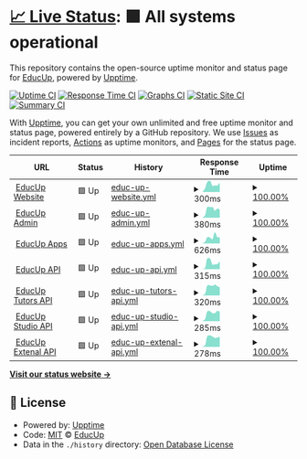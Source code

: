 # [📈 Live Status](https://status.educup.io): <!--live status--> **🟩 All systems operational**

This repository contains the open-source uptime monitor and status page for [EducUp](https://educup.io), powered by [Upptime](https://github.com/upptime/upptime).

[![Uptime CI](https://github.com/educup/status-page/workflows/Uptime%20CI/badge.svg)](https://github.com/educup/status-page/actions?query=workflow%3A%22Uptime+CI%22)
[![Response Time CI](https://github.com/educup/status-page/workflows/Response%20Time%20CI/badge.svg)](https://github.com/educup/status-page/actions?query=workflow%3A%22Response+Time+CI%22)
[![Graphs CI](https://github.com/educup/status-page/workflows/Graphs%20CI/badge.svg)](https://github.com/educup/status-page/actions?query=workflow%3A%22Graphs+CI%22)
[![Static Site CI](https://github.com/educup/status-page/workflows/Static%20Site%20CI/badge.svg)](https://github.com/educup/status-page/actions?query=workflow%3A%22Static+Site+CI%22)
[![Summary CI](https://github.com/educup/status-page/workflows/Summary%20CI/badge.svg)](https://github.com/educup/status-page/actions?query=workflow%3A%22Summary+CI%22)

With [Upptime](https://upptime.js.org), you can get your own unlimited and free uptime monitor and status page, powered entirely by a GitHub repository. We use [Issues](https://github.com/educup/status-page/issues) as incident reports, [Actions](https://github.com/educup/status-page/actions) as uptime monitors, and [Pages](https://status.educup.io) for the status page.

<!--start: status pages-->
<!-- This summary is generated by Upptime (https://github.com/upptime/upptime) -->
<!-- Do not edit this manually, your changes will be overwritten -->
<!-- prettier-ignore -->
| URL | Status | History | Response Time | Uptime |
| --- | ------ | ------- | ------------- | ------ |
| <img alt="" src="https://icons.duckduckgo.com/ip3/www.educup.com.ico" height="13"> [EducUp Website](https://www.educup.com) | 🟩 Up | [educ-up-website.yml](https://github.com/educup/status-page/commits/HEAD/history/educ-up-website.yml) | <details><summary><img alt="Response time graph" src="./graphs/educ-up-website/response-time-week.png" height="20"> 300ms</summary><br><a href="https://status.educup.io/history/educ-up-website"><img alt="Response time 264" src="https://img.shields.io/endpoint?url=https%3A%2F%2Fraw.githubusercontent.com%2Feducup%2Fstatus-page%2FHEAD%2Fapi%2Feduc-up-website%2Fresponse-time.json"></a><br><a href="https://status.educup.io/history/educ-up-website"><img alt="24-hour response time 104" src="https://img.shields.io/endpoint?url=https%3A%2F%2Fraw.githubusercontent.com%2Feducup%2Fstatus-page%2FHEAD%2Fapi%2Feduc-up-website%2Fresponse-time-day.json"></a><br><a href="https://status.educup.io/history/educ-up-website"><img alt="7-day response time 300" src="https://img.shields.io/endpoint?url=https%3A%2F%2Fraw.githubusercontent.com%2Feducup%2Fstatus-page%2FHEAD%2Fapi%2Feduc-up-website%2Fresponse-time-week.json"></a><br><a href="https://status.educup.io/history/educ-up-website"><img alt="30-day response time 263" src="https://img.shields.io/endpoint?url=https%3A%2F%2Fraw.githubusercontent.com%2Feducup%2Fstatus-page%2FHEAD%2Fapi%2Feduc-up-website%2Fresponse-time-month.json"></a><br><a href="https://status.educup.io/history/educ-up-website"><img alt="1-year response time 264" src="https://img.shields.io/endpoint?url=https%3A%2F%2Fraw.githubusercontent.com%2Feducup%2Fstatus-page%2FHEAD%2Fapi%2Feduc-up-website%2Fresponse-time-year.json"></a></details> | <details><summary><a href="https://status.educup.io/history/educ-up-website">100.00%</a></summary><a href="https://status.educup.io/history/educ-up-website"><img alt="All-time uptime 100.00%" src="https://img.shields.io/endpoint?url=https%3A%2F%2Fraw.githubusercontent.com%2Feducup%2Fstatus-page%2FHEAD%2Fapi%2Feduc-up-website%2Fuptime.json"></a><br><a href="https://status.educup.io/history/educ-up-website"><img alt="24-hour uptime 100.00%" src="https://img.shields.io/endpoint?url=https%3A%2F%2Fraw.githubusercontent.com%2Feducup%2Fstatus-page%2FHEAD%2Fapi%2Feduc-up-website%2Fuptime-day.json"></a><br><a href="https://status.educup.io/history/educ-up-website"><img alt="7-day uptime 100.00%" src="https://img.shields.io/endpoint?url=https%3A%2F%2Fraw.githubusercontent.com%2Feducup%2Fstatus-page%2FHEAD%2Fapi%2Feduc-up-website%2Fuptime-week.json"></a><br><a href="https://status.educup.io/history/educ-up-website"><img alt="30-day uptime 100.00%" src="https://img.shields.io/endpoint?url=https%3A%2F%2Fraw.githubusercontent.com%2Feducup%2Fstatus-page%2FHEAD%2Fapi%2Feduc-up-website%2Fuptime-month.json"></a><br><a href="https://status.educup.io/history/educ-up-website"><img alt="1-year uptime 100.00%" src="https://img.shields.io/endpoint?url=https%3A%2F%2Fraw.githubusercontent.com%2Feducup%2Fstatus-page%2FHEAD%2Fapi%2Feduc-up-website%2Fuptime-year.json"></a></details>
| <img alt="" src="https://icons.duckduckgo.com/ip3/admin.educup.io.ico" height="13"> [EducUp Admin](https://admin.educup.io) | 🟩 Up | [educ-up-admin.yml](https://github.com/educup/status-page/commits/HEAD/history/educ-up-admin.yml) | <details><summary><img alt="Response time graph" src="./graphs/educ-up-admin/response-time-week.png" height="20"> 380ms</summary><br><a href="https://status.educup.io/history/educ-up-admin"><img alt="Response time 310" src="https://img.shields.io/endpoint?url=https%3A%2F%2Fraw.githubusercontent.com%2Feducup%2Fstatus-page%2FHEAD%2Fapi%2Feduc-up-admin%2Fresponse-time.json"></a><br><a href="https://status.educup.io/history/educ-up-admin"><img alt="24-hour response time 248" src="https://img.shields.io/endpoint?url=https%3A%2F%2Fraw.githubusercontent.com%2Feducup%2Fstatus-page%2FHEAD%2Fapi%2Feduc-up-admin%2Fresponse-time-day.json"></a><br><a href="https://status.educup.io/history/educ-up-admin"><img alt="7-day response time 380" src="https://img.shields.io/endpoint?url=https%3A%2F%2Fraw.githubusercontent.com%2Feducup%2Fstatus-page%2FHEAD%2Fapi%2Feduc-up-admin%2Fresponse-time-week.json"></a><br><a href="https://status.educup.io/history/educ-up-admin"><img alt="30-day response time 319" src="https://img.shields.io/endpoint?url=https%3A%2F%2Fraw.githubusercontent.com%2Feducup%2Fstatus-page%2FHEAD%2Fapi%2Feduc-up-admin%2Fresponse-time-month.json"></a><br><a href="https://status.educup.io/history/educ-up-admin"><img alt="1-year response time 310" src="https://img.shields.io/endpoint?url=https%3A%2F%2Fraw.githubusercontent.com%2Feducup%2Fstatus-page%2FHEAD%2Fapi%2Feduc-up-admin%2Fresponse-time-year.json"></a></details> | <details><summary><a href="https://status.educup.io/history/educ-up-admin">100.00%</a></summary><a href="https://status.educup.io/history/educ-up-admin"><img alt="All-time uptime 99.98%" src="https://img.shields.io/endpoint?url=https%3A%2F%2Fraw.githubusercontent.com%2Feducup%2Fstatus-page%2FHEAD%2Fapi%2Feduc-up-admin%2Fuptime.json"></a><br><a href="https://status.educup.io/history/educ-up-admin"><img alt="24-hour uptime 100.00%" src="https://img.shields.io/endpoint?url=https%3A%2F%2Fraw.githubusercontent.com%2Feducup%2Fstatus-page%2FHEAD%2Fapi%2Feduc-up-admin%2Fuptime-day.json"></a><br><a href="https://status.educup.io/history/educ-up-admin"><img alt="7-day uptime 100.00%" src="https://img.shields.io/endpoint?url=https%3A%2F%2Fraw.githubusercontent.com%2Feducup%2Fstatus-page%2FHEAD%2Fapi%2Feduc-up-admin%2Fuptime-week.json"></a><br><a href="https://status.educup.io/history/educ-up-admin"><img alt="30-day uptime 100.00%" src="https://img.shields.io/endpoint?url=https%3A%2F%2Fraw.githubusercontent.com%2Feducup%2Fstatus-page%2FHEAD%2Fapi%2Feduc-up-admin%2Fuptime-month.json"></a><br><a href="https://status.educup.io/history/educ-up-admin"><img alt="1-year uptime 99.98%" src="https://img.shields.io/endpoint?url=https%3A%2F%2Fraw.githubusercontent.com%2Feducup%2Fstatus-page%2FHEAD%2Fapi%2Feduc-up-admin%2Fuptime-year.json"></a></details>
| <img alt="" src="https://icons.duckduckgo.com/ip3/apps.educup.io.ico" height="13"> [EducUp Apps](https://apps.educup.io) | 🟩 Up | [educ-up-apps.yml](https://github.com/educup/status-page/commits/HEAD/history/educ-up-apps.yml) | <details><summary><img alt="Response time graph" src="./graphs/educ-up-apps/response-time-week.png" height="20"> 626ms</summary><br><a href="https://status.educup.io/history/educ-up-apps"><img alt="Response time 513" src="https://img.shields.io/endpoint?url=https%3A%2F%2Fraw.githubusercontent.com%2Feducup%2Fstatus-page%2FHEAD%2Fapi%2Feduc-up-apps%2Fresponse-time.json"></a><br><a href="https://status.educup.io/history/educ-up-apps"><img alt="24-hour response time 213" src="https://img.shields.io/endpoint?url=https%3A%2F%2Fraw.githubusercontent.com%2Feducup%2Fstatus-page%2FHEAD%2Fapi%2Feduc-up-apps%2Fresponse-time-day.json"></a><br><a href="https://status.educup.io/history/educ-up-apps"><img alt="7-day response time 626" src="https://img.shields.io/endpoint?url=https%3A%2F%2Fraw.githubusercontent.com%2Feducup%2Fstatus-page%2FHEAD%2Fapi%2Feduc-up-apps%2Fresponse-time-week.json"></a><br><a href="https://status.educup.io/history/educ-up-apps"><img alt="30-day response time 456" src="https://img.shields.io/endpoint?url=https%3A%2F%2Fraw.githubusercontent.com%2Feducup%2Fstatus-page%2FHEAD%2Fapi%2Feduc-up-apps%2Fresponse-time-month.json"></a><br><a href="https://status.educup.io/history/educ-up-apps"><img alt="1-year response time 513" src="https://img.shields.io/endpoint?url=https%3A%2F%2Fraw.githubusercontent.com%2Feducup%2Fstatus-page%2FHEAD%2Fapi%2Feduc-up-apps%2Fresponse-time-year.json"></a></details> | <details><summary><a href="https://status.educup.io/history/educ-up-apps">100.00%</a></summary><a href="https://status.educup.io/history/educ-up-apps"><img alt="All-time uptime 100.00%" src="https://img.shields.io/endpoint?url=https%3A%2F%2Fraw.githubusercontent.com%2Feducup%2Fstatus-page%2FHEAD%2Fapi%2Feduc-up-apps%2Fuptime.json"></a><br><a href="https://status.educup.io/history/educ-up-apps"><img alt="24-hour uptime 100.00%" src="https://img.shields.io/endpoint?url=https%3A%2F%2Fraw.githubusercontent.com%2Feducup%2Fstatus-page%2FHEAD%2Fapi%2Feduc-up-apps%2Fuptime-day.json"></a><br><a href="https://status.educup.io/history/educ-up-apps"><img alt="7-day uptime 100.00%" src="https://img.shields.io/endpoint?url=https%3A%2F%2Fraw.githubusercontent.com%2Feducup%2Fstatus-page%2FHEAD%2Fapi%2Feduc-up-apps%2Fuptime-week.json"></a><br><a href="https://status.educup.io/history/educ-up-apps"><img alt="30-day uptime 100.00%" src="https://img.shields.io/endpoint?url=https%3A%2F%2Fraw.githubusercontent.com%2Feducup%2Fstatus-page%2FHEAD%2Fapi%2Feduc-up-apps%2Fuptime-month.json"></a><br><a href="https://status.educup.io/history/educ-up-apps"><img alt="1-year uptime 100.00%" src="https://img.shields.io/endpoint?url=https%3A%2F%2Fraw.githubusercontent.com%2Feducup%2Fstatus-page%2FHEAD%2Fapi%2Feduc-up-apps%2Fuptime-year.json"></a></details>
| <img alt="" src="https://icons.duckduckgo.com/ip3/api.educup.io.ico" height="13"> [EducUp API](https://api.educup.io/health) | 🟩 Up | [educ-up-api.yml](https://github.com/educup/status-page/commits/HEAD/history/educ-up-api.yml) | <details><summary><img alt="Response time graph" src="./graphs/educ-up-api/response-time-week.png" height="20"> 315ms</summary><br><a href="https://status.educup.io/history/educ-up-api"><img alt="Response time 201" src="https://img.shields.io/endpoint?url=https%3A%2F%2Fraw.githubusercontent.com%2Feducup%2Fstatus-page%2FHEAD%2Fapi%2Feduc-up-api%2Fresponse-time.json"></a><br><a href="https://status.educup.io/history/educ-up-api"><img alt="24-hour response time 74" src="https://img.shields.io/endpoint?url=https%3A%2F%2Fraw.githubusercontent.com%2Feducup%2Fstatus-page%2FHEAD%2Fapi%2Feduc-up-api%2Fresponse-time-day.json"></a><br><a href="https://status.educup.io/history/educ-up-api"><img alt="7-day response time 315" src="https://img.shields.io/endpoint?url=https%3A%2F%2Fraw.githubusercontent.com%2Feducup%2Fstatus-page%2FHEAD%2Fapi%2Feduc-up-api%2Fresponse-time-week.json"></a><br><a href="https://status.educup.io/history/educ-up-api"><img alt="30-day response time 231" src="https://img.shields.io/endpoint?url=https%3A%2F%2Fraw.githubusercontent.com%2Feducup%2Fstatus-page%2FHEAD%2Fapi%2Feduc-up-api%2Fresponse-time-month.json"></a><br><a href="https://status.educup.io/history/educ-up-api"><img alt="1-year response time 201" src="https://img.shields.io/endpoint?url=https%3A%2F%2Fraw.githubusercontent.com%2Feducup%2Fstatus-page%2FHEAD%2Fapi%2Feduc-up-api%2Fresponse-time-year.json"></a></details> | <details><summary><a href="https://status.educup.io/history/educ-up-api">100.00%</a></summary><a href="https://status.educup.io/history/educ-up-api"><img alt="All-time uptime 99.99%" src="https://img.shields.io/endpoint?url=https%3A%2F%2Fraw.githubusercontent.com%2Feducup%2Fstatus-page%2FHEAD%2Fapi%2Feduc-up-api%2Fuptime.json"></a><br><a href="https://status.educup.io/history/educ-up-api"><img alt="24-hour uptime 100.00%" src="https://img.shields.io/endpoint?url=https%3A%2F%2Fraw.githubusercontent.com%2Feducup%2Fstatus-page%2FHEAD%2Fapi%2Feduc-up-api%2Fuptime-day.json"></a><br><a href="https://status.educup.io/history/educ-up-api"><img alt="7-day uptime 100.00%" src="https://img.shields.io/endpoint?url=https%3A%2F%2Fraw.githubusercontent.com%2Feducup%2Fstatus-page%2FHEAD%2Fapi%2Feduc-up-api%2Fuptime-week.json"></a><br><a href="https://status.educup.io/history/educ-up-api"><img alt="30-day uptime 100.00%" src="https://img.shields.io/endpoint?url=https%3A%2F%2Fraw.githubusercontent.com%2Feducup%2Fstatus-page%2FHEAD%2Fapi%2Feduc-up-api%2Fuptime-month.json"></a><br><a href="https://status.educup.io/history/educ-up-api"><img alt="1-year uptime 99.99%" src="https://img.shields.io/endpoint?url=https%3A%2F%2Fraw.githubusercontent.com%2Feducup%2Fstatus-page%2FHEAD%2Fapi%2Feduc-up-api%2Fuptime-year.json"></a></details>
| <img alt="" src="https://icons.duckduckgo.com/ip3/tutorsapi.educup.io.ico" height="13"> [EducUp Tutors API](https://tutorsapi.educup.io/health) | 🟩 Up | [educ-up-tutors-api.yml](https://github.com/educup/status-page/commits/HEAD/history/educ-up-tutors-api.yml) | <details><summary><img alt="Response time graph" src="./graphs/educ-up-tutors-api/response-time-week.png" height="20"> 320ms</summary><br><a href="https://status.educup.io/history/educ-up-tutors-api"><img alt="Response time 236" src="https://img.shields.io/endpoint?url=https%3A%2F%2Fraw.githubusercontent.com%2Feducup%2Fstatus-page%2FHEAD%2Fapi%2Feduc-up-tutors-api%2Fresponse-time.json"></a><br><a href="https://status.educup.io/history/educ-up-tutors-api"><img alt="24-hour response time 88" src="https://img.shields.io/endpoint?url=https%3A%2F%2Fraw.githubusercontent.com%2Feducup%2Fstatus-page%2FHEAD%2Fapi%2Feduc-up-tutors-api%2Fresponse-time-day.json"></a><br><a href="https://status.educup.io/history/educ-up-tutors-api"><img alt="7-day response time 320" src="https://img.shields.io/endpoint?url=https%3A%2F%2Fraw.githubusercontent.com%2Feducup%2Fstatus-page%2FHEAD%2Fapi%2Feduc-up-tutors-api%2Fresponse-time-week.json"></a><br><a href="https://status.educup.io/history/educ-up-tutors-api"><img alt="30-day response time 247" src="https://img.shields.io/endpoint?url=https%3A%2F%2Fraw.githubusercontent.com%2Feducup%2Fstatus-page%2FHEAD%2Fapi%2Feduc-up-tutors-api%2Fresponse-time-month.json"></a><br><a href="https://status.educup.io/history/educ-up-tutors-api"><img alt="1-year response time 236" src="https://img.shields.io/endpoint?url=https%3A%2F%2Fraw.githubusercontent.com%2Feducup%2Fstatus-page%2FHEAD%2Fapi%2Feduc-up-tutors-api%2Fresponse-time-year.json"></a></details> | <details><summary><a href="https://status.educup.io/history/educ-up-tutors-api">100.00%</a></summary><a href="https://status.educup.io/history/educ-up-tutors-api"><img alt="All-time uptime 100.00%" src="https://img.shields.io/endpoint?url=https%3A%2F%2Fraw.githubusercontent.com%2Feducup%2Fstatus-page%2FHEAD%2Fapi%2Feduc-up-tutors-api%2Fuptime.json"></a><br><a href="https://status.educup.io/history/educ-up-tutors-api"><img alt="24-hour uptime 100.00%" src="https://img.shields.io/endpoint?url=https%3A%2F%2Fraw.githubusercontent.com%2Feducup%2Fstatus-page%2FHEAD%2Fapi%2Feduc-up-tutors-api%2Fuptime-day.json"></a><br><a href="https://status.educup.io/history/educ-up-tutors-api"><img alt="7-day uptime 100.00%" src="https://img.shields.io/endpoint?url=https%3A%2F%2Fraw.githubusercontent.com%2Feducup%2Fstatus-page%2FHEAD%2Fapi%2Feduc-up-tutors-api%2Fuptime-week.json"></a><br><a href="https://status.educup.io/history/educ-up-tutors-api"><img alt="30-day uptime 100.00%" src="https://img.shields.io/endpoint?url=https%3A%2F%2Fraw.githubusercontent.com%2Feducup%2Fstatus-page%2FHEAD%2Fapi%2Feduc-up-tutors-api%2Fuptime-month.json"></a><br><a href="https://status.educup.io/history/educ-up-tutors-api"><img alt="1-year uptime 100.00%" src="https://img.shields.io/endpoint?url=https%3A%2F%2Fraw.githubusercontent.com%2Feducup%2Fstatus-page%2FHEAD%2Fapi%2Feduc-up-tutors-api%2Fuptime-year.json"></a></details>
| <img alt="" src="https://icons.duckduckgo.com/ip3/studioapi.educup.io.ico" height="13"> [EducUp Studio API](https://studioapi.educup.io/health) | 🟩 Up | [educ-up-studio-api.yml](https://github.com/educup/status-page/commits/HEAD/history/educ-up-studio-api.yml) | <details><summary><img alt="Response time graph" src="./graphs/educ-up-studio-api/response-time-week.png" height="20"> 285ms</summary><br><a href="https://status.educup.io/history/educ-up-studio-api"><img alt="Response time 280" src="https://img.shields.io/endpoint?url=https%3A%2F%2Fraw.githubusercontent.com%2Feducup%2Fstatus-page%2FHEAD%2Fapi%2Feduc-up-studio-api%2Fresponse-time.json"></a><br><a href="https://status.educup.io/history/educ-up-studio-api"><img alt="24-hour response time 102" src="https://img.shields.io/endpoint?url=https%3A%2F%2Fraw.githubusercontent.com%2Feducup%2Fstatus-page%2FHEAD%2Fapi%2Feduc-up-studio-api%2Fresponse-time-day.json"></a><br><a href="https://status.educup.io/history/educ-up-studio-api"><img alt="7-day response time 285" src="https://img.shields.io/endpoint?url=https%3A%2F%2Fraw.githubusercontent.com%2Feducup%2Fstatus-page%2FHEAD%2Fapi%2Feduc-up-studio-api%2Fresponse-time-week.json"></a><br><a href="https://status.educup.io/history/educ-up-studio-api"><img alt="30-day response time 412" src="https://img.shields.io/endpoint?url=https%3A%2F%2Fraw.githubusercontent.com%2Feducup%2Fstatus-page%2FHEAD%2Fapi%2Feduc-up-studio-api%2Fresponse-time-month.json"></a><br><a href="https://status.educup.io/history/educ-up-studio-api"><img alt="1-year response time 280" src="https://img.shields.io/endpoint?url=https%3A%2F%2Fraw.githubusercontent.com%2Feducup%2Fstatus-page%2FHEAD%2Fapi%2Feduc-up-studio-api%2Fresponse-time-year.json"></a></details> | <details><summary><a href="https://status.educup.io/history/educ-up-studio-api">100.00%</a></summary><a href="https://status.educup.io/history/educ-up-studio-api"><img alt="All-time uptime 100.00%" src="https://img.shields.io/endpoint?url=https%3A%2F%2Fraw.githubusercontent.com%2Feducup%2Fstatus-page%2FHEAD%2Fapi%2Feduc-up-studio-api%2Fuptime.json"></a><br><a href="https://status.educup.io/history/educ-up-studio-api"><img alt="24-hour uptime 100.00%" src="https://img.shields.io/endpoint?url=https%3A%2F%2Fraw.githubusercontent.com%2Feducup%2Fstatus-page%2FHEAD%2Fapi%2Feduc-up-studio-api%2Fuptime-day.json"></a><br><a href="https://status.educup.io/history/educ-up-studio-api"><img alt="7-day uptime 100.00%" src="https://img.shields.io/endpoint?url=https%3A%2F%2Fraw.githubusercontent.com%2Feducup%2Fstatus-page%2FHEAD%2Fapi%2Feduc-up-studio-api%2Fuptime-week.json"></a><br><a href="https://status.educup.io/history/educ-up-studio-api"><img alt="30-day uptime 100.00%" src="https://img.shields.io/endpoint?url=https%3A%2F%2Fraw.githubusercontent.com%2Feducup%2Fstatus-page%2FHEAD%2Fapi%2Feduc-up-studio-api%2Fuptime-month.json"></a><br><a href="https://status.educup.io/history/educ-up-studio-api"><img alt="1-year uptime 100.00%" src="https://img.shields.io/endpoint?url=https%3A%2F%2Fraw.githubusercontent.com%2Feducup%2Fstatus-page%2FHEAD%2Fapi%2Feduc-up-studio-api%2Fuptime-year.json"></a></details>
| <img alt="" src="https://icons.duckduckgo.com/ip3/externalapi.educup.io.ico" height="13"> [EducUp Extenal API](https://externalapi.educup.io/health) | 🟩 Up | [educ-up-extenal-api.yml](https://github.com/educup/status-page/commits/HEAD/history/educ-up-extenal-api.yml) | <details><summary><img alt="Response time graph" src="./graphs/educ-up-extenal-api/response-time-week.png" height="20"> 278ms</summary><br><a href="https://status.educup.io/history/educ-up-extenal-api"><img alt="Response time 240" src="https://img.shields.io/endpoint?url=https%3A%2F%2Fraw.githubusercontent.com%2Feducup%2Fstatus-page%2FHEAD%2Fapi%2Feduc-up-extenal-api%2Fresponse-time.json"></a><br><a href="https://status.educup.io/history/educ-up-extenal-api"><img alt="24-hour response time 95" src="https://img.shields.io/endpoint?url=https%3A%2F%2Fraw.githubusercontent.com%2Feducup%2Fstatus-page%2FHEAD%2Fapi%2Feduc-up-extenal-api%2Fresponse-time-day.json"></a><br><a href="https://status.educup.io/history/educ-up-extenal-api"><img alt="7-day response time 278" src="https://img.shields.io/endpoint?url=https%3A%2F%2Fraw.githubusercontent.com%2Feducup%2Fstatus-page%2FHEAD%2Fapi%2Feduc-up-extenal-api%2Fresponse-time-week.json"></a><br><a href="https://status.educup.io/history/educ-up-extenal-api"><img alt="30-day response time 241" src="https://img.shields.io/endpoint?url=https%3A%2F%2Fraw.githubusercontent.com%2Feducup%2Fstatus-page%2FHEAD%2Fapi%2Feduc-up-extenal-api%2Fresponse-time-month.json"></a><br><a href="https://status.educup.io/history/educ-up-extenal-api"><img alt="1-year response time 240" src="https://img.shields.io/endpoint?url=https%3A%2F%2Fraw.githubusercontent.com%2Feducup%2Fstatus-page%2FHEAD%2Fapi%2Feduc-up-extenal-api%2Fresponse-time-year.json"></a></details> | <details><summary><a href="https://status.educup.io/history/educ-up-extenal-api">100.00%</a></summary><a href="https://status.educup.io/history/educ-up-extenal-api"><img alt="All-time uptime 99.99%" src="https://img.shields.io/endpoint?url=https%3A%2F%2Fraw.githubusercontent.com%2Feducup%2Fstatus-page%2FHEAD%2Fapi%2Feduc-up-extenal-api%2Fuptime.json"></a><br><a href="https://status.educup.io/history/educ-up-extenal-api"><img alt="24-hour uptime 100.00%" src="https://img.shields.io/endpoint?url=https%3A%2F%2Fraw.githubusercontent.com%2Feducup%2Fstatus-page%2FHEAD%2Fapi%2Feduc-up-extenal-api%2Fuptime-day.json"></a><br><a href="https://status.educup.io/history/educ-up-extenal-api"><img alt="7-day uptime 100.00%" src="https://img.shields.io/endpoint?url=https%3A%2F%2Fraw.githubusercontent.com%2Feducup%2Fstatus-page%2FHEAD%2Fapi%2Feduc-up-extenal-api%2Fuptime-week.json"></a><br><a href="https://status.educup.io/history/educ-up-extenal-api"><img alt="30-day uptime 100.00%" src="https://img.shields.io/endpoint?url=https%3A%2F%2Fraw.githubusercontent.com%2Feducup%2Fstatus-page%2FHEAD%2Fapi%2Feduc-up-extenal-api%2Fuptime-month.json"></a><br><a href="https://status.educup.io/history/educ-up-extenal-api"><img alt="1-year uptime 99.99%" src="https://img.shields.io/endpoint?url=https%3A%2F%2Fraw.githubusercontent.com%2Feducup%2Fstatus-page%2FHEAD%2Fapi%2Feduc-up-extenal-api%2Fuptime-year.json"></a></details>

<!--end: status pages-->

[**Visit our status website →**](https://status.educup.io)

## 📄 License

- Powered by: [Upptime](https://github.com/upptime/upptime)
- Code: [MIT](./LICENSE) © [EducUp](https://educup.io)
- Data in the `./history` directory: [Open Database License](https://opendatacommons.org/licenses/odbl/1-0/)
